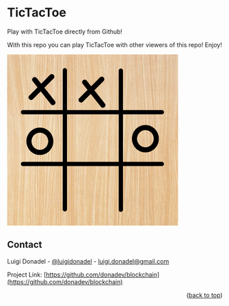 # TicTacToe
Play with TicTacToe directly from Github!

With this repo you can play TicTacToe with other viewers of this repo! Enjoy!

![alt text](https://github.com/donadev/TicTacToe/blob/main/assets/output.png?raw=true)


<!-- CONTACT -->
## Contact

Luigi Donadel - [@luigidonadel](https://twitter.com/luigidonadel) - luigi.donadel@gmail.com

Project Link: [https://github.com/donadev/blockchain](https://github.com/donadev/blockchain)

<p align="right">(<a href="#top">back to top</a>)</p>
